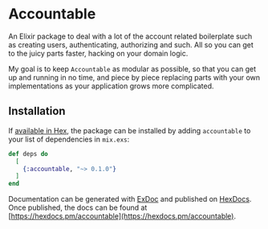 # Accountable

An Elixir package to deal with a lot of the account related boilerplate such as creating users, authenticating, authorizing and such. All so you can get to the juicy parts faster, hacking on your domain logic.

My goal is to keep `Accountable` as modular as possible, so that you can get up and running in no time, and piece by piece replacing parts with your own implementations as your application grows more complicated.

## Installation

If [available in Hex](https://hex.pm/docs/publish), the package can be installed
by adding `accountable` to your list of dependencies in `mix.exs`:

```elixir
def deps do
  [
    {:accountable, "~> 0.1.0"}
  ]
end
```

Documentation can be generated with [ExDoc](https://github.com/elixir-lang/ex_doc)
and published on [HexDocs](https://hexdocs.pm). Once published, the docs can
be found at [https://hexdocs.pm/accountable](https://hexdocs.pm/accountable).

